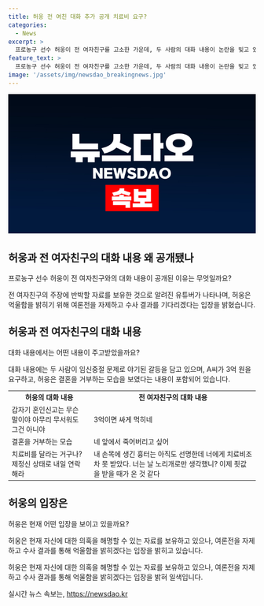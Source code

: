 ```yaml
---
title: 허웅 전 여친 대화 추가 공개 치료비 요구?
categories:
  - News
excerpt: >
  프로농구 선수 허웅이 전 여자친구를 고소한 가운데, 두 사람의 대화 내용이 논란을 빚고 있다. 2021년 5월, 임신중절 문제로 갈등을 겪은 두 사람은 대화에서 결혼을 거부하는 허웅의 태도에 대해 논의했다. A씨는 허웅에게 협박과 치료비를 요구했고, 허웅 측은 이에 반박할 자료가 있다고 주장하고 있다. 허웅은 수사 결과를 기다리며 자신의 억울함을 밝히겠다는 입장이다. 이에 대한 관심이 커지고 있다.
feature_text: >
  프로농구 선수 허웅이 전 여자친구를 고소한 가운데, 두 사람의 대화 내용이 논란을 빚고 있다. 2021년 5월, 임신중절 문제로 갈등을 겪은 두 사람은 대화에서 결혼을 거부하는 허웅의 태도에 대해 논의했다. A씨는 허웅에게 협박과 치료비를 요구했고, 허웅 측은 이에 반박할 자료가 있다고 주장하고 있다. 허웅은 수사 결과를 기다리며 자신의 억울함을 밝히겠다는 입장이다. 이에 대한 관심이 커지고 있다.
image: '/assets/img/newsdao_breakingnews.jpg'
---
```


<p><img src="/assets/img/newsdao_breakingnews.jpg" alt="ontimetimes 속보" /></p>

<h2 data-ke-size="size26">허웅과 전 여자친구의 대화 내용 왜 공개됐나</h2>

<p data-ke-size="size16">프로농구 선수 허웅이 전 여자친구와의 대화 내용이 공개된 이유는 무엇일까요?</p>

<p>전 여자친구의 주장에 반박할 자료를 보유한 것으로 알려진 유튜버가 나타나며, 허웅은 억울함을 밝히기 위해 여론전을 자제하고 수사 결과를 기다리겠다는 입장을 밝혔습니다.</p>

<h2 data-ke-size="size26">허웅과 전 여자친구의 대화 내용</h2>

<p data-ke-size="size16">대화 내용에서는 어떤 내용이 주고받았을까요?</p>

<p>대화 내용에는 두 사람이 임신중절 문제로 야기된 갈등을 담고 있으며, A씨가 3억 원을 요구하고, 허웅은 결혼을 거부하는 모습을 보였다는 내용이 포함되어 있습니다.</p>

<table>
  <tr>
    <td style="text-align: center; height: 17px;"><b>허웅의 대화 내용</b></td>
    <td style="text-align: center; height: 17px;"><b>전 여자친구의 대화 내용</b></td>
  </tr>
  <tr>
    <td>갑자기 혼인신고는 무슨 말이야 아무리 무서워도 그건 아니야</td>
    <td>3억이면 싸게 먹히네</td>
  </tr>
  <tr>
    <td>결혼을 거부하는 모습</td>
    <td>네 앞에서 죽어버리고 싶어</td>
  </tr>
  <tr>
    <td>치료비를 달라는 거구나? 제정신 상태로 내일 연락해라</td>
    <td>내 손목에 생긴 흉터는 아직도 선명한데 너에게 치료비조차 못 받았다. 너는 날 노리개로만 생각했니? 이제 죗값을 받을 때가 온 것 같다</td>
  </tr>
</table>

<h2 data-ke-size="size26">허웅의 입장은</h2>

<p data-ke-size="size16">허웅은 현재 어떤 입장을 보이고 있을까요?</p>

<p>허웅은 현재 자신에 대한 의혹을 해명할 수 있는 자료를 보유하고 있으나, 여론전을 자제하고 수사 결과를 통해 억울함을 밝히겠다는 입장을 밝히고 있습니다. </p>

<p data-ke-size="size16">허웅은 현재 자신에 대한 의혹을 해명할 수 있는 자료를 보유하고 있으나, 여론전을 자제하고 수사 결과를 통해 억울함을 밝히겠다는 입장을 밝혀 일색입니다.</p>
실시간 뉴스 속보는, <a href="https://newsdao.kr" rel="dofollow">https://newsdao.kr</a>


